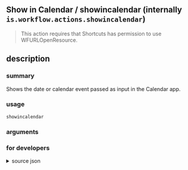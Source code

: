 
## Show in Calendar / showincalendar (internally `is.workflow.actions.showincalendar`)


> This action requires that Shortcuts has permission to use WFURLOpenResource.


## description
### summary
Shows the date or calendar event passed as input in the Calendar app.


### usage
`showincalendar `

### arguments


### for developers

<details><summary>source json</summary>
<p>
```json
{
	"ActionClass": "WFShowInCalendarAction",
	"ActionKeywords": [
		"date",
		"event",
		"show",
		"reveal"
	],
	"AppIdentifier": "com.apple.mobilecal",
	"Category": "Calendar",
	"CreationDate": "2015-01-11T06:00:00.000Z",
	"Description": {
		"DescriptionSummary": "Shows the date or calendar event passed as input in the Calendar app."
	},
	"Input": {
		"Multiple": false,
		"Required": true,
		"Types": [
			"WFDateContentItem",
			"WFCalendarEventContentItem",
			"WFTimeIntervalContentItem"
		]
	},
	"InputPassthrough": true,
	"Name": "Show in Calendar",
	"RequiredResources": [
		"WFURLOpenResource"
	],
	"Subcategory": "Calendar"
}
```
</p></details>
